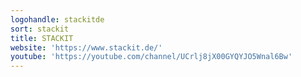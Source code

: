 ```yaml
---
logohandle: stackitde
sort: stackit
title: STACKIT
website: 'https://www.stackit.de/'
youtube: 'https://youtube.com/channel/UCrlj8jX00GYQYJO5Wnal6Bw'
---
```

